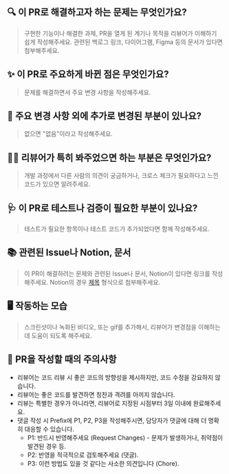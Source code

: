 ## 🔍 이 PR로 해결하고자 하는 문제는 무엇인가요?

> 구현한 기능이나 해결한 과제, PR을 열게 된 계기나 목적을 리뷰어가 이해하기 쉽게 작성해주세요.
> 관련된 백로그 링크, 다이어그램, Figma 등의 문서가 있다면 첨부해주세요.

## ✨ 이 PR로 주요하게 바뀐 점은 무엇인가요?

> 문제를 해결하면서 주요 변경 사항을 작성해주세요.

## 🔖 주요 변경 사항 외에 추가로 변경된 부분이 있나요?

> 없으면 "없음"이라고 작성해주세요.

## 🙏🏻 리뷰어가 특히 봐주었으면 하는 부분은 무엇인가요?

> 개발 과정에서 다른 사람의 의견이 궁금하거나, 크로스 체크가 필요하다고 느낀 코드가 있으면 알려주세요.

## 🩺 이 PR로 테스트나 검증이 필요한 부분이 있나요?

> 테스트가 필요한 항목이나 테스트 코드가 추가되었다면 함께 작성해주세요.

## 📚 관련된 Issue나 Notion, 문서

> 이 PR이 해결하려는 문제와 관련된 Issue나 문서, Notion이 있다면 링크를 작성해주세요. Notion의 경우 [제목](링크) 형식으로 첨부해주세요.

## 🖥 작동하는 모습

> 스크린샷이나 녹화된 비디오, 또는 gif를 추가해서, 리뷰어가 변경점을 이해하는 데 도움이 되도록 해주세요.

## 📌 PR을 작성할 때의 주의사항

- 리뷰어는 코드 리뷰 시 좋은 코드의 방향성을 제시하지만, 코드 수정을 강요하지 않습니다.
- 리뷰어는 좋은 코드를 발견하면 칭찬과 격려를 아끼지 않습니다.
- 리뷰는 특별한 경우가 아니라면, 리뷰어로 지정된 시점부터 3일 이내에 완료해주세요.
- 댓글 작성 시 Prefix에 P1, P2, P3을 작성해주시면, 담당자가 댓글에 대해 더 명확히 대응할 수 있습니다.
  - P1: 반드시 반영해주세요 (Request Changes) - 문제가 발생하거나, 취약점이 발견된 경우 등.
  - P2: 반영을 적극적으로 검토해주세요 (댓글).
  - P3: 이런 방법도 있을 것 같다는 사소한 의견입니다 (Chore).

